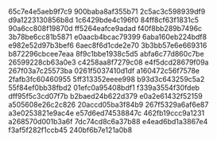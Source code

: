 65c7e4e5aeb9f7c9
900baba8af355b71
2c5ac3c598939df9
d9a1223130856b8d
1c6429bde4c196f0
84ff8cf63f1831c5
90a6cc808f19870d
ff5264eafce9adad
f40f8bb289b7496c
3b78be6cc81b5871
e0aacb4bcac79399
6aba160eb224bdf8
e982e52d97b3bef6
6aec8f6d1cde2e70
3b3bb57e6e669316
b872296cbcee7eaa
8f9c1bbe1938c5d5
abfa6c77d860c7be
26599228cb63a0e3
c4258aa8f7279c08
e4f5dcd28679f09a
267f03a7c25573ba
0261f5037410d1df
a160472c56f7578e
2fafb3fc60460955
5ff313352eeee998
b93d3c643259c5a2
55f84ef0bb38fbd2
01efc0a95408bdf1
f339a3554f30fdeb
dff95f5c3cd07f7b
b2baed24b622d379
e0a2e61432f52159
a505608e26c2c826
20accd05ba3f84b9
267f5329a6af6e87
a3e0253821e9ac4e
e57d6ed74538847c
462fb19ccc9a1231
a268570d001b3a6f
7dc74cd8c6a37b88
e4ead6bd1a3867e4
f3af5f282f1ccb45
240bf6b7e121a0b8
